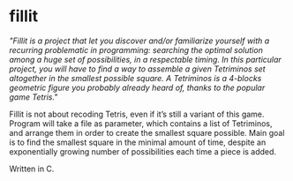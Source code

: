 # fillit

*"Fillit is a project that let you discover and/or familiarize yourself with a recurring
problematic in programming: searching the optimal solution among a huge set of possibilities, in a respectable timing. In this particular project, you will have to find a way to
assemble a given Tetriminos set altogether in the smallest possible square.
A Tetriminos is a 4-blocks geometric figure you probably already heard of, thanks to
the popular game Tetris."*

Fillit is not about recoding Tetris, even if it’s still a variant of this game. Program will take a file as parameter, which contains a list of Tetriminos, and arrange them
in order to create the smallest square possible.
Main goal is to find the smallest square in the minimal amount of time,
despite an exponentially growing number of possibilities each time a piece is added.

Written in C.
